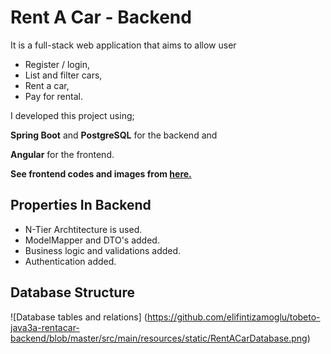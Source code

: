 
# Rent A Car - Backend

It is a full-stack web application that aims to allow user 
- Register / login,
- List and filter cars,
- Rent a car,
- Pay for rental.

I developed this project using;

****Spring Boot**** and ****PostgreSQL**** for the backend and 

****Angular**** for the frontend.

**See frontend codes and images from [here.](https://github.com/elifintizamoglu/tobeto-java3a-rentacar-frontend)**

## Properties In Backend

- N-Tier Archtitecture is used.
- ModelMapper and DTO's added.
- Business logic and validations added.
- Authentication added.

## Database Structure
![Database tables and relations]
(https://github.com/elifintizamoglu/tobeto-java3a-rentacar-backend/blob/master/src/main/resources/static/RentACarDatabase.png)
